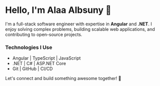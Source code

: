 # Hello, I'm Alaa Albsuny 👋

I'm a full-stack software engineer with expertise in **Angular** and **.NET**. I enjoy solving complex problems, building scalable web applications, and contributing to open-source projects. 



### Technologies I Use
- Angular | TypeScript | JavaScript
- .NET | C# | ASP.NET Core
- Git | GitHub | CI/CD

Let's connect and build something awesome together! 🚀
